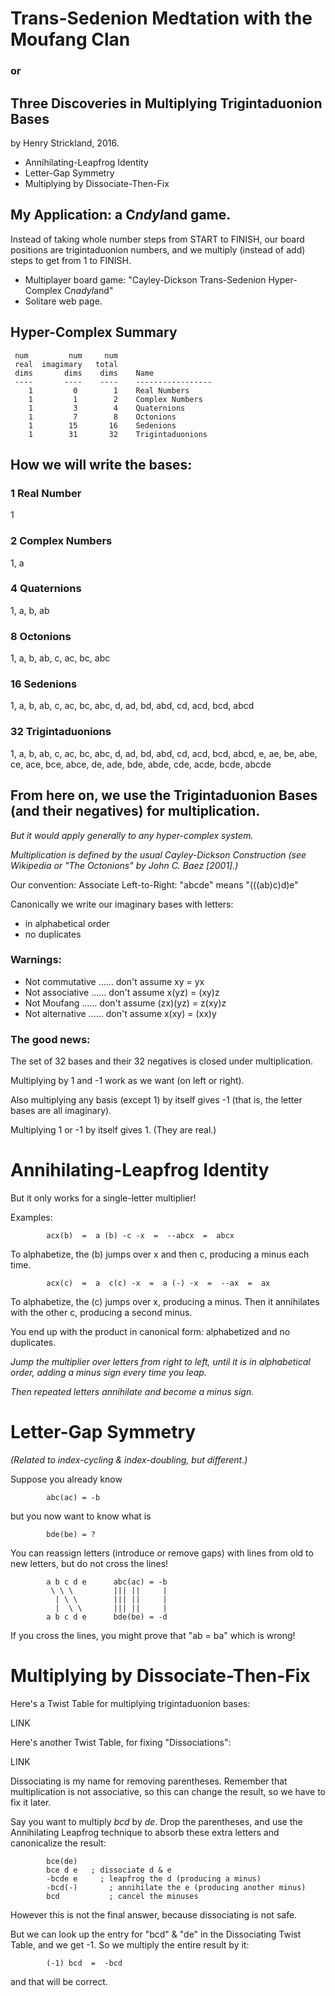 
# Trans-Sedenion Medtation with the Moufang Clan

### or

## Three Discoveries in Multiplying Trigintaduonion Bases

by Henry Strickland, 2016.

* Annihilating-Leapfrog Identity
* Letter-Gap Symmetry
* Multiplying by Dissociate-Then-Fix

## My Application: a C*ndyl*and game.

Instead of taking whole number steps from START to FINISH,
our board positions are trigintaduonion numbers,
and we multiply (instead of add) steps to get from 1 to FINISH. 

* Multiplayer board game: "Cayley-Dickson Trans-Sedenion Hyper-Complex C*nadyl*and"
* Solitare web page.

## Hyper-Complex Summary

<!--
<table>
<tr><td> real<br>dimensions <td> imaginary<br>dimensions <td> total<br>dimensions <td> Name
<tr><td>         1 <td>              0 <td>          1 <td> Real Numbers
<tr><td>         1 <td>              1 <td>          2 <td> Complex Numbers
<tr><td>         1 <td>              3 <td>          4 <td> Quaternions
<tr><td>         1 <td>              7 <td>          8 <td> Octonions
<tr><td>         1 <td>             15 <td>         16 <td> Sedenions
<tr><td>         1 <td>             31 <td>         32 <td> Trigintaduonions
</table>
-->
```
 num         num     num
 real  imagimary   total
 dims       dims    dims    Name
 ----       ----    ----    -----------------
    1         0        1    Real Numbers
    1         1        2    Complex Numbers
    1         3        4    Quaternions
    1         7        8    Octonions
    1        15       16    Sedenions
    1        31       32    Trigintaduonions
```

## How we will write the bases:

### 1 Real Number
1
### 2 Complex Numbers
1, a
### 4 Quaternions
1, a, b, ab
### 8 Octonions
1, a, b, ab, c, ac, bc, abc
### 16 Sedenions
1, a, b, ab, c, ac, bc, abc, d, ad, bd, abd, cd, acd, bcd, abcd
### 32 Trigintaduonions
1, a, b, ab, c, ac, bc, abc, d, ad, bd, abd, cd, acd, bcd, abcd,
e, ae, be, abe, ce, ace, bce, abce, de, ade, bde, abde, cde, acde, bcde, abcde

## From here on, we use the Trigintaduonion Bases (and their negatives) for multiplication.

*But it would apply generally to any hyper-complex system.*

*Multiplication is defined by the usual Cayley-Dickson Construction*
*(see Wikipedia or "The Octonions" by John C. Baez [2001].)*

Our convention: Associate Left-to-Right: "abcde" means "(((ab)c)d)e"

Canonically we write our imaginary bases with letters:

* in alphabetical order
* no duplicates

### Warnings:

* Not commutative ...... don't assume xy = yx
* Not associative ...... don't assume x(yz) = (xy)z
* Not Moufang ...... don't assume (zx)(yz) = z(xy)z
* Not alternative ...... don't assume x(xy) = (xx)y

### The good news:

The set of 32 bases and their 32 negatives is closed under multiplication.

Multiplying by 1 and -1 work as we want (on left or right).

Also multiplying any basis (except 1) by itself gives -1 (that is, the letter bases are all imaginary).

Multiplying 1 or -1 by itself gives 1.  (They are real.)


# Annihilating-Leapfrog Identity

But it only works for a single-letter multiplier!

Examples:
```
        acx(b)  =  a (b) -c -x  =  --abcx  =  abcx
```
To alphabetize, the (b) jumps over x and then c, producing a minus each time.
```
        acx(c)  =  a  c(c) -x  =  a (-) -x  =  --ax  =  ax
```
To alphabetize, the \(c) jumps over x, producing a minus.
Then it annihilates with the other c, producing a second minus.

You end up with the product in canonical form: alphabetized and no duplicates.

*Jump the multiplier over letters from right to left, until it is in alphabetical order,*
*adding a minus sign every time you leap.*

*Then repeated letters annihilate and become a minus sign.*



# Letter-Gap Symmetry

*(Related to index-cycling & index-doubling, but different.)*

Suppose you already know
```
        abc(ac) = -b
```
but you now want to know what is
```
        bde(be) = ?
```
You can reassign letters (introduce or remove gaps) with lines
from old to new letters, but do not cross the lines!
```
        a b c d e      abc(ac) = -b
         \ \ \         ||| ||     |
          | \ \        ||| ||     |
          |  \ \       ||| ||     |
        a b c d e      bde(be) = -d
```
If you cross the lines, you might prove that "ab = ba" which is wrong!



# Multiplying by Dissociate-Then-Fix

Here's a Twist Table for multiplying trigintaduonion bases:

LINK

Here's another Twist Table, for fixing "Dissociations":

LINK

Dissociating is my name for removing parentheses.
Remember that multiplication is not associative, so this can change the result,
so we have to fix it later.

Say you want to multiply *bcd* by *de*.  Drop the parentheses,
and use the Annihilating Leapfrog technique to absorb these extra letters
and canonicalize the result:
```
        bce(de)
        bce d e   ; dissociate d & e
        -bcde e     ; leapfrog the d (producing a minus)
        -bcd(-)       ; annihilate the e (producing another minus)
        bcd           ; cancel the minuses
```
However this is not the final answer, because dissociating is not safe.

But we can look up the entry for "bcd" & "de" in the Dissociating Twist Table,
and we get -1.   So we multiply the entire result by it:
```
        (-1) bcd  =  -bcd
```
and that will be correct.




